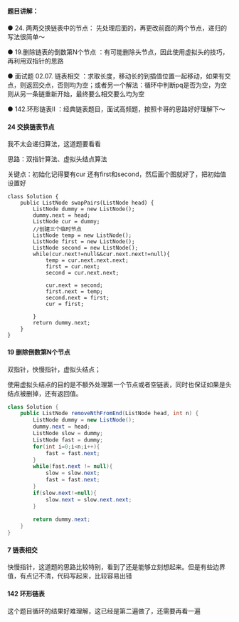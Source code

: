#### 题目讲解：

● 24. 两两交换链表中的节点： 先处理后面的，再更改前面的两个节点，递归的写法很简单～

● 19.删除链表的倒数第N个节点 ：有可能删除头节点，因此使用虚拟头的技巧，再利用双指针的思路

● 面试题 02.07. 链表相交 ：求取长度，移动长的到插值位置一起移动，如果有交点，则返回交点，否则均为空；或者另一个解法：循环中判断pq是否为空，为空则从另一条链重新开始，最终要么相交要么均为空

● 142.环形链表II ：经典链表题目，面试高频题，按照卡哥的思路好好理解下～

#### 24 交换链表节点

我不太会递归算法，这道题要看看

思路：双指针算法、虚拟头结点算法

关键点：初始化记得要有cur 还有first和second，然后画个图就好了，把初始值设置好

```
class Solution {
    public ListNode swapPairs(ListNode head) {
        ListNode dummy = new ListNode();
        dummy.next = head;
        ListNode cur = dummy;
        //创建三个临时节点
        ListNode temp = new ListNode();
        ListNode first = new ListNode();
        ListNode second = new ListNode();
        while(cur.next!=null&&cur.next.next!=null){
            temp = cur.next.next.next;
            first = cur.next;
            second = cur.next.next;

            cur.next = second;
            first.next = temp;
            second.next = first;
            cur = first;
            
        }
        return dummy.next;
    }
}
```



#### 19 删除倒数第N个节点

双指针，快慢指针，虚拟头结点；

使用虚拟头结点的目的是不额外处理第一个节点或者空链表，同时也保证如果是头结点被删掉，还有返回值。

```java
class Solution {
    public ListNode removeNthFromEnd(ListNode head, int n) {
        ListNode dummy = new ListNode();
        dummy.next = head;
        ListNode slow = dummy;
        ListNode fast = dummy;
        for(int i=0;i<n;i++){
            fast = fast.next;
        }
        while(fast.next != null){
            slow = slow.next;
            fast = fast.next;
        }
        if(slow.next!=null){
            slow.next = slow.next.next;
        }
        
        return dummy.next;
    }
}
```



#### 7 链表相交

快慢指针，这道题的思路比较特别，看到了还是能够立刻想起来。但是有些边界值，有点记不清，代码写起来，比较容易出错

#### 142 环形链表

这个题目循环的结果好难理解，这已经是第二遍做了，还需要再看一遍